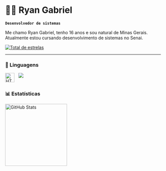 # 👦🏽 Ryan Gabriel

**`Desenvolvedor de sistemas`**

Me chamo Ryan Gabriel, tenho 16 anos e sou natural de Minas Gerais. Atualmente estou cursando desenvolvimento de sistemas no Senai. 

<p align="left">
    </a> 
    <a href="https://github.com/Ryan3103?tab=repositories&sort=stargazers">
        <img 
            alt="Total de estrelas" 
            title="Total de estrelas GitHub" 
            src="https://custom-icon-badges.demolab.com/github/stars/Ryan3103?color=55960c&style=for-the-badge&labelColor=488207&logo=star&label=estrelas"
        />
    </a>
   
</p>

---
### 🤖 Linguagens

<img 
    align="left" 
    alt="HTML"
    title="HTML" 
    width="30px" 
    style="padding-right: 10px;" 
    src="https://cdn.jsdelivr.net/gh/devicons/devicon@latest/icons/cplusplus/cplusplus-original.svg" 
    />

    
<img src="https://cdn.jsdelivr.net/gh/devicons/devicon@latest/icons/threedsmax/threedsmax-original.svg" />
          
<br/>
<br/>

### 📊 Estatísticas

<p>
  <img 
    align="left" 
    alt="GitHub Stats" 
    height="200" 
    style="padding-right: 10px;" 
    src="https://github-readme-stats.vercel.app/api?username=Ryan3103&show_icons=true&theme=tokyonight&include_all_commits=true&locale=pt-br" 
  />


</p>
